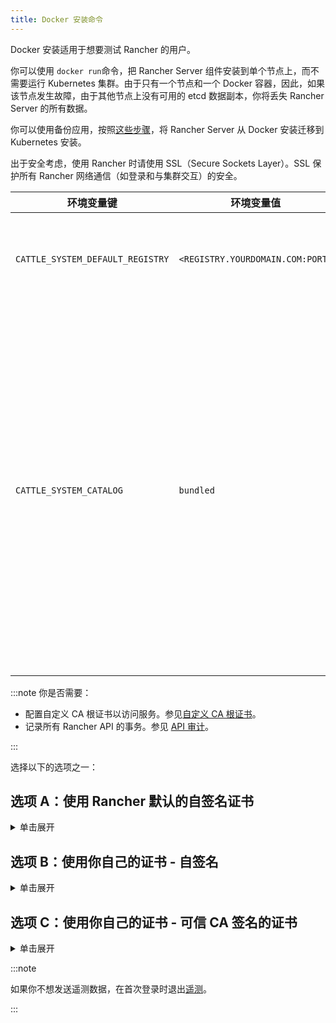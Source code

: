 ```yaml
---
title: Docker 安装命令
---
```


Docker 安装适用于想要测试 Rancher 的用户。

你可以使用 `docker run`命令，把 Rancher Server 组件安装到单个节点上，而不需要运行 Kubernetes 集群。由于只有一个节点和一个 Docker 容器，因此，如果该节点发生故障，由于其他节点上没有可用的 etcd 数据副本，你将丢失 Rancher Server 的所有数据。

你可以使用备份应用，按照[这些步骤](../../../../how-to-guides/new-user-guides/backup-restore-and-disaster-recovery/migrate-rancher-to-new-cluster.md)，将 Rancher Server 从 Docker 安装迁移到 Kubernetes 安装。

出于安全考虑，使用 Rancher 时请使用 SSL（Secure Sockets Layer）。SSL 保护所有 Rancher 网络通信（如登录和与集群交互）的安全。

| 环境变量键 | 环境变量值 | 描述 |
| -------------------------------- | -------------------------------- | ---- |
| `CATTLE_SYSTEM_DEFAULT_REGISTRY` | `<REGISTRY.YOURDOMAIN.COM:PORT>` | 将 Rancher Server 配置成在配置集群时，始终从私有镜像仓库中拉取镜像。 |
| `CATTLE_SYSTEM_CATALOG` | `bundled` | 配置 Rancher Server 使用打包的 Helm System Chart 副本。[system charts](https://github.com/rancher/system-charts) 仓库包含所有 Monitoring，Logging，告警和全局 DNS 等功能所需的应用商店项目。这些 [Helm Chart](https://github.com/rancher/system-charts) 位于 GitHub 中。但是由于你处在离线环境，因此使用 Rancher 内置的 Chart 会比设置 Git mirror 容易得多。 |

:::note 你是否需要：

- 配置自定义 CA 根证书以访问服务。参见[自定义 CA 根证书](../../resources/custom-ca-root-certificates.md)。
- 记录所有 Rancher API 的事务。参见 [API 审计](../../../../reference-guides/single-node-rancher-in-docker/advanced-options.md#api-审计日志)。

:::

选择以下的选项之一：

## 选项 A：使用 Rancher 默认的自签名证书

<details id="option-a">
  <summary>单击展开</summary>

如果你在不考虑身份验证的开发或测试环境中安装 Rancher，可以使用 Rancher 生成的自签名证书安装 Rancher。这种安装方式避免了自己生成证书的麻烦。

登录到你的 Linux 主机，然后运行下面的安装命令。输入命令时，参考下表来替换每个占位符。

| 占位符 | 描述 |
| -------------------------------- | ----------------------------------------------------------------------------------------------------------------------------- |
| `<REGISTRY.YOURDOMAIN.COM:PORT>` | 私有镜像仓库的 URL 和端口。 |
| `<RANCHER_VERSION_TAG>` | 你想要安装的 [Rancher 版本](../../installation-references/helm-chart-options.md)的版本标签。 |

特权访问是[必须](./install-rancher-ha.md#rancher-特权访问)的。

```
docker run -d --restart=unless-stopped \
    -p 80:80 -p 443:443 \
    -e CATTLE_SYSTEM_DEFAULT_REGISTRY=<REGISTRY.YOURDOMAIN.COM:PORT> \ # 设置在 Rancher 中使用的默认私有镜像仓库
    -e CATTLE_SYSTEM_CATALOG=bundled \ # 使用打包的 Rancher System Chart
    --privileged \
    <REGISTRY.YOURDOMAIN.COM:PORT>/rancher/rancher:<RANCHER_VERSION_TAG>
```

</details>

## 选项 B：使用你自己的证书 - 自签名

<details id="option-b">
  <summary>单击展开</summary>

在你团队访问 Rancher Server 的开发或测试环境中，创建一个用于你的安装的自签名证书，以便团队验证他们对实例的连接。

:::note 先决条件：

从能连接到互联网的计算机上，使用 [OpenSSL](https://www.openssl.org/) 或其他方法创建自签名证书。

- 证书文件的格式必须是 PEM。
- 在你的证书文件中，包括链中的所有中间证书。你需要对你的证书进行排序，把你的证书放在最前面，后面跟着中间证书。如需查看示例，请参见[证书故障排除](../rancher-on-a-single-node-with-docker/certificate-troubleshooting.md)。

:::

创建证书后，登录 Linux 主机，然后运行以下安装命令。输入命令时，参考下表来替换每个占位符。使用 `-v` 标志并提供证书的路径，以将证书挂载到容器中。

| 占位符 | 描述 |
| -------------------------------- | ----------------------------------------------------------------------------------------------------------------------------- |
| `<CERT_DIRECTORY>` | 包含证书文件的目录的路径。 |
| `<FULL_CHAIN.pem>` | 完整证书链的路径。 |
| `<PRIVATE_KEY.pem>` | 证书私钥的路径。 |
| `<CA_CERTS.pem>` | CA 证书的路径。 |
| `<REGISTRY.YOURDOMAIN.COM:PORT>` | 私有镜像仓库的 URL 和端口。 |
| `<RANCHER_VERSION_TAG>` | 你想要安装的 [Rancher 版本](../../installation-references/helm-chart-options.md)的版本标签。 |

特权访问是[必须](./install-rancher-ha.md#rancher-特权访问)的。

```
docker run -d --restart=unless-stopped \
    -p 80:80 -p 443:443 \
    -v /<CERT_DIRECTORY>/<FULL_CHAIN.pem>:/etc/rancher/ssl/cert.pem \
    -v /<CERT_DIRECTORY>/<PRIVATE_KEY.pem>:/etc/rancher/ssl/key.pem \
    -v /<CERT_DIRECTORY>/<CA_CERTS.pem>:/etc/rancher/ssl/cacerts.pem \
    -e CATTLE_SYSTEM_DEFAULT_REGISTRY=<REGISTRY.YOURDOMAIN.COM:PORT> \ # 设置在 Rancher 中使用的默认私有镜像仓库
    -e CATTLE_SYSTEM_CATALOG=bundled \ # 使用打包的 Rancher System Chart
    --privileged \
    <REGISTRY.YOURDOMAIN.COM:PORT>/rancher/rancher:<RANCHER_VERSION_TAG>
```

</details>

## 选项 C：使用你自己的证书 - 可信 CA 签名的证书

<details id="option-c">
  <summary>单击展开</summary>

在公开暴露应用的开发或测试环境中，请使用由可信 CA 签名的证书，以避免用户收到证书安全警告。

:::note 先决条件：

证书文件的格式必须是 PEM。

:::

获取证书后，登录 Linux 主机，然后运行以下安装命令。输入命令时，参考下表来替换每个占位符。因为你的证书是由可信的 CA 签名的，因此你不需要安装额外的 CA 证书文件。

| 占位符 | 描述 |
| -------------------------------- | ----------------------------------------------------------------------------------------------------------------------------- |
| `<CERT_DIRECTORY>` | 包含证书文件的目录的路径。 |
| `<FULL_CHAIN.pem>` | 完整证书链的路径。 |
| `<PRIVATE_KEY.pem>` | 证书私钥的路径。 |
| `<REGISTRY.YOURDOMAIN.COM:PORT>` | 私有镜像仓库的 URL 和端口。 |
| `<RANCHER_VERSION_TAG>` | 你想要安装的 [Rancher 版本](../../installation-references/helm-chart-options.md)的版本标签。 |

:::note

使用 `--no-cacerts` 作为容器的参数，以禁用 Rancher 生成的默认 CA 证书。

:::

特权访问是[必须](./install-rancher-ha.md#rancher-特权访问)的。

```
docker run -d --restart=unless-stopped \
    -p 80:80 -p 443:443 \
    --no-cacerts \
    -v /<CERT_DIRECTORY>/<FULL_CHAIN.pem>:/etc/rancher/ssl/cert.pem \
    -v /<CERT_DIRECTORY>/<PRIVATE_KEY.pem>:/etc/rancher/ssl/key.pem \
    -e CATTLE_SYSTEM_DEFAULT_REGISTRY=<REGISTRY.YOURDOMAIN.COM:PORT> \ # 设置在 Rancher 中使用的默认私有镜像仓库
    -e CATTLE_SYSTEM_CATALOG=bundled \ # 使用打包的 Rancher System Chart
    --privileged
    <REGISTRY.YOURDOMAIN.COM:PORT>/rancher/rancher:<RANCHER_VERSION_TAG>
```

</details>



:::note

如果你不想发送遥测数据，在首次登录时退出[遥测](../../../../faq/telemetry.md)。

:::

